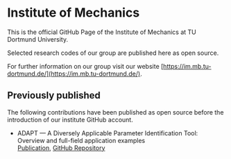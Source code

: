 # Institute of Mechanics 

This is the official GitHub Page of the Institute of Mechanics at TU Dortmund University.

Selected research codes of our group are published here as open source.

For further information on our group visit our website [https://im.mb.tu-dortmund.de/](https://im.mb.tu-dortmund.de/).

## Previously published 

The following contributions have been published as open source before the introduction of our institute GitHub account.

* ADAPT — A Diversely Applicable Parameter Identification Tool: Overview and full-field application examples <br>
[Publication](https://doi.org/10.1016/j.ijmecsci.2021.106840), [GitHub Repository](https://github.com/aschowtjak/ADAPT)





